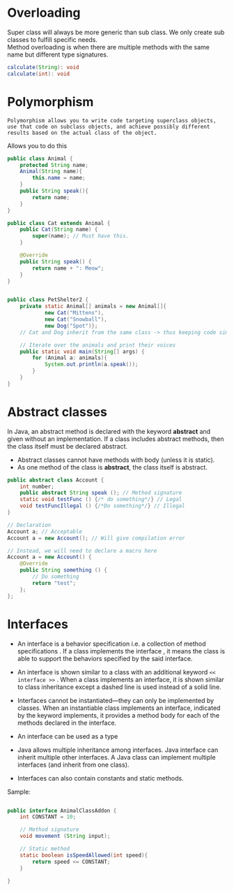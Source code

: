 # Overloading

Super class will always be more generic than sub class. We only create sub classes to fulfill specific needs.  
Method overloading is when there are multiple methods with the same name but different type signatures.  

```java
calculate(String): void
calculate(int): void
```


# Polymorphism
```
Polymorphism allows you to write code targeting superclass objects, use that code on subclass objects, and achieve possibly different results based on the actual class of the object.  
```

Allows you to do this
```java
public class Animal {
    protected String name;
    Animal(String name){
        this.name = name;
    }
    public String speak(){
        return name;
    }
}

public class Cat extends Animal {
    public Cat(String name) {
        super(name); // Must have this.
    }

    @Override
    public String speak() {
        return name + ": Meow";
    }
}


public class PetShelter2 {
    private static Animal[] animals = new Animal[]{
            new Cat("Mittens"),
            new Cat("Snowball"),
            new Dog("Spot")};
    // Cat and Dog inherit from the same class -> thus keeping code simpler

    // Iterate over the animals and print their voices
    public static void main(String[] args) {
        for (Animal a: animals){
            System.out.println(a.speak());
        }
    }
}
```


# Abstract classes 

In Java, an abstract method is declared with the keyword **abstract** and given without an implementation. If a class includes abstract methods, then the class itself must be declared abstract.  

- Abstract classes cannot have methods with body (unless it is static).  
- As one method of the class is **abstract**, the class itself is abstract.

```java
public abstract class Account {
    int number;
    public abstract String speak (); // Method signature
    static void testFunc () {/* do something*/} // Legal 
    void testFuncIllegal () {/*Do something*/} // Illegal 
}
```

```java
// Declaration  
Account a; // Acceptable
Account a = new Account(); // Will give compilation error

// Instead, we will need to declare a macro here
Account a = new Account() {
    @Override
    public String something () {
        // Do something
        return "test";
    };
};
```


# Interfaces
- An interface is a behavior specification i.e. a collection of method specifications . If a class implements the interface , it means the class is able to support the behaviors specified by the said interface.  

- An interface is shown similar to a class with an additional keyword ```<< interface >>``` . When a class implements an interface, it is shown similar to class inheritance except a dashed line is used instead of a solid line.

- Interfaces cannot be instantiated—they can only be implemented by classes. When an instantiable class implements an interface, indicated by the keyword implements, it provides a method body for each of the methods declared in the interface.

- An interface can be used as a type

- Java allows multiple inheritance among interfaces. Java interface can inherit multiple other interfaces. A Java class can implement multiple interfaces (and inherit from one class).

- Interfaces can also contain constants and static methods.


Sample: 
```java

public interface AnimalClassAddon {
    int CONSTANT = 10;

    // Method signature
    void movement (String input); 

    // Static method
    static boolean isSpeedAllowed(int speed){
        return speed <= CONSTANT;
    }

}
```


